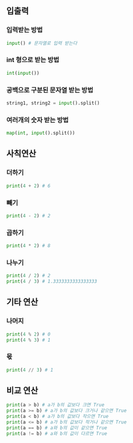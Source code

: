 ## 입출력

### 입력받는 방법

```python
input() # 문자열로 입력 받는다
```

### int 형으로 받는 방법
```python
int(input())
```

### 공백으로 구분된 문자열 받는 방법
```python
string1, string2 = input().split()
```

### 여러개의 숫자 받는 방법
```python
map(int, input().split())
```

## 사칙연산

### 더하기
```python
print(4 + 2) # 6
```

### 빼기
```python
print(4 - 2) # 2
```

### 곱하기
```python
print(4 * 2) # 8
```

### 나누기
```python
print(4 / 2) # 2
print(4 / 3) # 1.3333333333333333
```

## 기타 연산

### 나머지
```python
print(4 % 2) # 0
print(4 % 3) # 1
```

### 몫
```python
print(4 // 3) # 1
```

## 비교 연산
```python
print(a > b) # a가 b의 값보다 크면 True
print(a >= b) # a가 b의 값보다 크거나 같으면 True
print(a < b) # a가 b의 값보다 작으면 True
print(a <= b) # a가 b의 값보다 작거나 같으면 True
print(a == b) # a와 b의 값이 같으면 True
print(a != b) # a와 b의 값이 다르면 True
```

